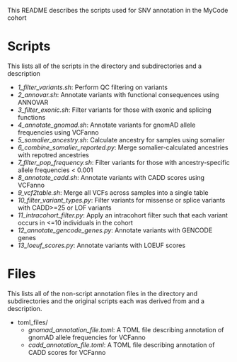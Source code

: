 This README describes the scripts used for SNV annotation in the MyCode cohort

# Scripts
This lists all of the scripts in the directory and subdirectories and a description
- _1_filter_variants.sh_: Perform QC filtering on variants
- _2_annovar.sh_: Annotate variants with functional consequences using ANNOVAR
- _3_filter_exonic.sh_: Filter variants for those with exonic and splicing functions
- _4_annotate_gnomad.sh_: Annotate variants for gnomAD allele frequencies using VCFanno
- _5_somalier_ancestry.sh_: Calculate ancestry for samples using somalier
- _6_combine_somalier_reported.py_: Merge somalier-calculated ancestries with repotred ancestries
- _7_filter_pop_frequency.sh_: Filter variants for those with ancestry-specific allele frequencies < 0.001
- _8_annotate_cadd.sh_: Annotate variants with CADD scores using VCFanno
- _9_vcf2table.sh_: Merge all VCFs across samples into a single table
- _10_filter_variant_types.py_: Filter variants for missense or splice variants with CADD>=25 or LOF variants
- _11_intracohort_filter.py_: Apply an intracohort filter such that each variant occurs in <=10 individuals in the cohort
- _12_annotate_gencode_genes.py_: Annotate variants with GENCODE genes
- _13_loeuf_scores.py_: Annotate variants with LOEUF scores

# Files
This lists all of the non-script annotation files in the directory and subdirectories and the original scripts each was derived from and a description.
- toml_files/
	- _gnomad_annotation_file.toml_: A TOML file describing annotation of gnomAD allele frequencies for VCFanno
	- _cadd_annotation_file.toml_: A TOML file describing annotation of CADD scores for VCFanno
